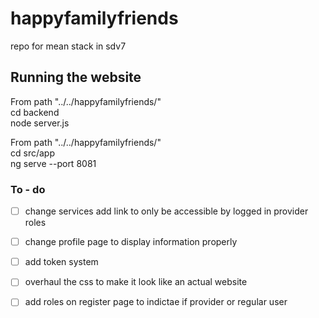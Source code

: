 # happyfamilyfriends
repo for mean stack in sdv7

## Running the website

From path "../../happyfamilyfriends/"  
cd backend  
node server.js  

From path "../../happyfamilyfriends/"  
cd src/app  
ng serve --port 8081  


### To - do

- [ ] change services add link to only be accessible by logged in provider roles

- [ ] change profile page to display information properly

- [ ] add token system

- [ ] overhaul the css to make it look like an actual website

- [ ] add roles on register page to indictae if provider or regular user